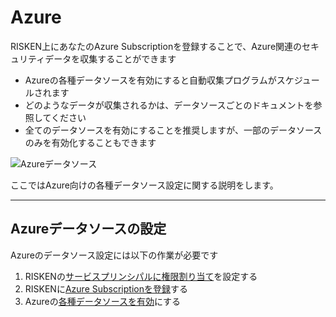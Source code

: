 # Azure

RISKEN上にあなたのAzure Subscriptionを登録することで、Azure関連のセキュリティデータを収集することができます

- Azureの各種データソースを有効にすると自動収集プログラムがスケジュールされます
- どのようなデータが収集されるかは、データソースごとのドキュメントを参照してください
- 全てのデータソースを有効にすることを推奨しますが、一部のデータソースのみを有効化することもできます


![Azureデータソース](/img/azure/datasource_list.png)

ここではAzure向けの各種データソース設定に関する説明をします。

---
## Azureデータソースの設定

Azureのデータソース設定には以下の作業が必要です

1. RISKENの[サービスプリンシパルに権限割り当て](/azure/overview_sp/)を設定する
2. RISKENに[Azure Subscriptionを登録](/azure/overview_subscription/)する
3. Azureの[各種データソースを有効](/azure/overview_datasource/)にする


